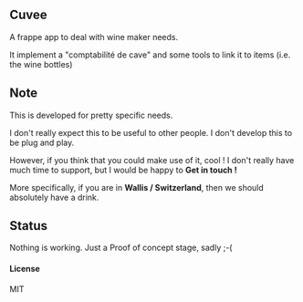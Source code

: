 ## Cuvee

A frappe app to deal with wine maker needs.

It implement a "comptabilité de cave" and some tools to link it to items (i.e. the wine bottles)

## Note

This is developed for pretty specific needs.

I don't really expect this to be useful to other people. I don't develop this to be plug and play.

However, if you think that you could make use of it, cool ! I don't really have much time to support, but I would be happy to **Get in touch !**

More specifically, if you are in **Wallis / Switzerland**, then we should absolutely have a drink.

## Status

Nothing is working. Just a Proof of concept stage, sadly ;-(

#### License

MIT
